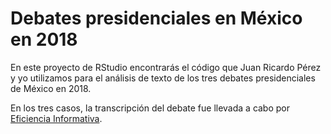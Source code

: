 # Debates presidenciales en México en 2018

En este proyecto de RStudio encontrarás el código que Juan Ricardo Pérez y yo utilizamos para el análisis de texto de los tres debates presidenciales de México en 2018.

En los tres casos, la transcripción del debate fue llevada a cabo por [Eficiencia Informativa](https://data4.efinf.com/josso/signon/login.do?josso_back_to=https://data4.efinf.com/reader/josso_security_check).



